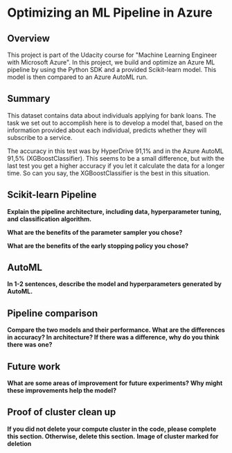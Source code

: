 # Optimizing an ML Pipeline in Azure

## Overview
This project is part of the Udacity course for "Machine Learning Engineer with Microsoft Azure".
In this project, we build and optimize an Azure ML pipeline by using the Python SDK and a provided Scikit-learn model. 
This model is then compared to an Azure AutoML run.

## Summary
This dataset contains data about individuals applying for bank loans. 
The task we set out to accomplish here is to develop a model that, based on the information provided about each individual, predicts whether they will subscribe to a service.

The accuracy in this test was by HyperDrive 91,1% and in the Azure AutoML 91,5% (XGBoostClassifier). 
This seems to be a small difference, but with the last test you get a higher accuracy if you let it calculate the data for a longer time.
So can you say, the XGBoostClassifier is the best in this situation.


## Scikit-learn Pipeline
**Explain the pipeline architecture, including data, hyperparameter tuning, and classification algorithm.**

**What are the benefits of the parameter sampler you chose?**

**What are the benefits of the early stopping policy you chose?**

## AutoML
**In 1-2 sentences, describe the model and hyperparameters generated by AutoML.**

## Pipeline comparison
**Compare the two models and their performance. What are the differences in accuracy? In architecture? If there was a difference, why do you think there was one?**

## Future work
**What are some areas of improvement for future experiments? Why might these improvements help the model?**

## Proof of cluster clean up
**If you did not delete your compute cluster in the code, please complete this section. Otherwise, delete this section.**
**Image of cluster marked for deletion**
